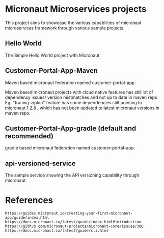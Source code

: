 # Micronaut Microservices projects
This project aims to showcase the various capabilities of micronaut microservices framework through various sample projects.

## Hello World
The Simple Hello World project with Micronaut


## Customer-Portal-App-Maven
Maven based micronaut federation named customer-portal-app. 

Maven based micronaut projects with cloud native features has still lot of dependency issues/ version mistmatches and not up to date in maven repo. 
Eg. "tracing-zipkin" feature has some dependencies still pointing to micronaut 1.2.8 , which has not been updated to latest micronaut versions in maven repo.


## Customer-Portal-App-gradle (default and recommended)
gradle based micronaut federation named customer-portal-app. 



## api-versioned-service
The sample service showing the API versioning capability through micronaut.



# References

    https://guides.micronaut.io/creating-your-first-micronaut-app/guide/index.html
    https://docs.micronaut.io/latest/guide/index.html#introduction
    https://github.com/micronaut-projects/micronaut-core/issues/306
    https://docs.micronaut.io/latest/guide/cli.html
    
    

